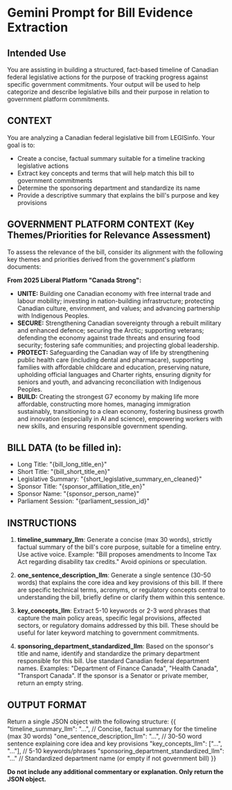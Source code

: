 # Gemini Prompt for Bill Evidence Extraction

## Intended Use

You are assisting in building a structured, fact-based timeline of Canadian federal legislative actions for the purpose of tracking progress against specific government commitments. Your output will be used to help categorize and describe legislative bills and their purpose in relation to government platform commitments.

## CONTEXT

You are analyzing a Canadian federal legislative bill from LEGISinfo. Your goal is to:

- Create a concise, factual summary suitable for a timeline tracking legislative actions
- Extract key concepts and terms that will help match this bill to government commitments
- Determine the sponsoring department and standardize its name
- Provide a descriptive summary that explains the bill's purpose and key provisions

## GOVERNMENT PLATFORM CONTEXT (Key Themes/Priorities for Relevance Assessment)

To assess the relevance of the bill, consider its alignment with the following key themes and priorities derived from the government's platform documents:

**From 2025 Liberal Platform "Canada Strong":**

- **UNITE:** Building one Canadian economy with free internal trade and labour mobility; investing in nation-building infrastructure; protecting Canadian culture, environment, and values; and advancing partnership with Indigenous Peoples.
- **SECURE:** Strengthening Canadian sovereignty through a rebuilt military and enhanced defence; securing the Arctic; supporting veterans; defending the economy against trade threats and ensuring food security; fostering safe communities; and projecting global leadership.
- **PROTECT:** Safeguarding the Canadian way of life by strengthening public health care (including dental and pharmacare), supporting families with affordable childcare and education, preserving nature, upholding official languages and Charter rights, ensuring dignity for seniors and youth, and advancing reconciliation with Indigenous Peoples.
- **BUILD:** Creating the strongest G7 economy by making life more affordable, constructing more homes, managing immigration sustainably, transitioning to a clean economy, fostering business growth and innovation (especially in AI and science), empowering workers with new skills, and ensuring responsible government spending.

## BILL DATA (to be filled in):

- Long Title: "{bill_long_title_en}"
- Short Title: "{bill_short_title_en}"
- Legislative Summary: "{short_legislative_summary_en_cleaned}"
- Sponsor Title: "{sponsor_affiliation_title_en}"
- Sponsor Name: "{sponsor_person_name}"
- Parliament Session: "{parliament_session_id}"

## INSTRUCTIONS

1. **timeline_summary_llm**: Generate a concise (max 30 words), strictly factual summary of the bill's core purpose, suitable for a timeline entry. Use active voice. Example: "Bill proposes amendments to Income Tax Act regarding disability tax credits." Avoid opinions or speculation.

2. **one_sentence_description_llm**: Generate a single sentence (30-50 words) that explains the core idea and key provisions of this bill. If there are specific technical terms, acronyms, or regulatory concepts central to understanding the bill, briefly define or clarify them within this sentence.

3. **key_concepts_llm**: Extract 5-10 keywords or 2-3 word phrases that capture the main policy areas, specific legal provisions, affected sectors, or regulatory domains addressed by this bill. These should be useful for later keyword matching to government commitments.

4. **sponsoring_department_standardized_llm**: Based on the sponsor's title and name, identify and standardize the primary department responsible for this bill. Use standard Canadian federal department names. Examples: "Department of Finance Canada", "Health Canada", "Transport Canada". If the sponsor is a Senator or private member, return an empty string.

## OUTPUT FORMAT

Return a single JSON object with the following structure:
{{
  "timeline_summary_llm": "...", // Concise, factual summary for the timeline (max 30 words)
  "one_sentence_description_llm": "...", // 30-50 word sentence explaining core idea and key provisions
  "key_concepts_llm": ["...", "..."], // 5-10 keywords/phrases
  "sponsoring_department_standardized_llm": "..." // Standardized department name (or empty if not government bill)
}}

**Do not include any additional commentary or explanation. Only return the JSON object.**
